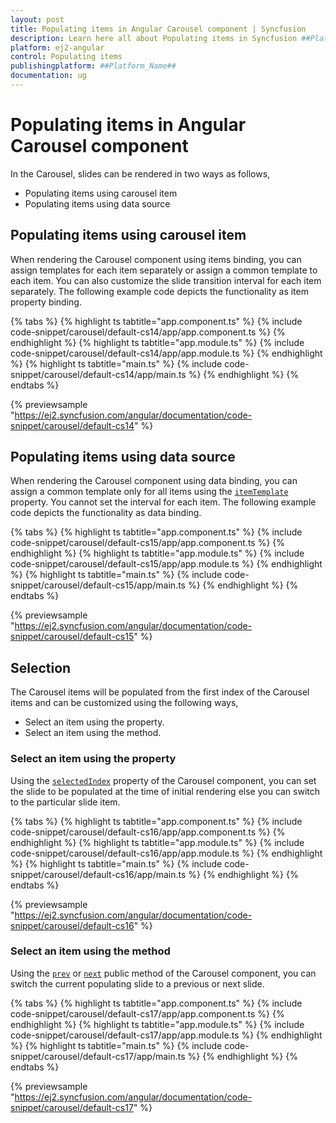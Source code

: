 ```yaml
---
layout: post
title: Populating items in Angular Carousel component | Syncfusion
description: Learn here all about Populating items in Syncfusion ##Platform_Name## Carousel component of Syncfusion Essential JS 2 and more.
platform: ej2-angular
control: Populating items 
publishingplatform: ##Platform_Name##
documentation: ug
---
```


# Populating items in Angular Carousel component

In the Carousel, slides can be rendered in two ways as follows,

* Populating items using carousel item
* Populating items using data source

## Populating items using carousel item

When rendering the Carousel component using items binding, you can assign templates for each item separately or assign a common template to each item. You can also customize the slide transition interval for each item separately. The following example code depicts the functionality as item property binding.

{% tabs %}
{% highlight ts tabtitle="app.component.ts" %}
{% include code-snippet/carousel/default-cs14/app/app.component.ts %}
{% endhighlight %}
{% highlight ts tabtitle="app.module.ts" %}
{% include code-snippet/carousel/default-cs14/app/app.module.ts %}
{% endhighlight %}
{% highlight ts tabtitle="main.ts" %}
{% include code-snippet/carousel/default-cs14/app/main.ts %}
{% endhighlight %}
{% endtabs %}
  
{% previewsample "https://ej2.syncfusion.com/angular/documentation/code-snippet/carousel/default-cs14" %}

## Populating items using data source

When rendering the Carousel component using data binding, you can assign a common template only for all items using the [`itemTemplate`](https://ej2.syncfusion.com/angular/documentation/api/carousel/#itemtemplate) property. You cannot set the interval for each item. The following example code depicts the functionality as data binding.

{% tabs %}
{% highlight ts tabtitle="app.component.ts" %}
{% include code-snippet/carousel/default-cs15/app/app.component.ts %}
{% endhighlight %}
{% highlight ts tabtitle="app.module.ts" %}
{% include code-snippet/carousel/default-cs15/app/app.module.ts %}
{% endhighlight %}
{% highlight ts tabtitle="main.ts" %}
{% include code-snippet/carousel/default-cs15/app/main.ts %}
{% endhighlight %}
{% endtabs %}
  
{% previewsample "https://ej2.syncfusion.com/angular/documentation/code-snippet/carousel/default-cs15" %}

## Selection

The Carousel items will be populated from the first index of the Carousel items and can be customized using the following ways,

* Select an item using the property.
* Select an item using the method.

### Select an item using the property

Using the [`selectedIndex`](https://ej2.syncfusion.com/angular/documentation/api/carousel/#selectedindex) property of the Carousel component, you can set the slide to be populated at the time of initial rendering else you can switch to the particular slide item.

{% tabs %}
{% highlight ts tabtitle="app.component.ts" %}
{% include code-snippet/carousel/default-cs16/app/app.component.ts %}
{% endhighlight %}
{% highlight ts tabtitle="app.module.ts" %}
{% include code-snippet/carousel/default-cs16/app/app.module.ts %}
{% endhighlight %}
{% highlight ts tabtitle="main.ts" %}
{% include code-snippet/carousel/default-cs16/app/main.ts %}
{% endhighlight %}
{% endtabs %}
  
{% previewsample "https://ej2.syncfusion.com/angular/documentation/code-snippet/carousel/default-cs16" %}

### Select an item using the method

Using the [`prev`](https://ej2.syncfusion.com/angular/documentation/api/carousel/#prev) or [`next`](https://ej2.syncfusion.com/angular/documentation/api/carousel/#next) public method of the Carousel component, you can switch the current populating slide to a previous or next slide.

{% tabs %}
{% highlight ts tabtitle="app.component.ts" %}
{% include code-snippet/carousel/default-cs17/app/app.component.ts %}
{% endhighlight %}
{% highlight ts tabtitle="app.module.ts" %}
{% include code-snippet/carousel/default-cs17/app/app.module.ts %}
{% endhighlight %}
{% highlight ts tabtitle="main.ts" %}
{% include code-snippet/carousel/default-cs17/app/main.ts %}
{% endhighlight %}
{% endtabs %}
  
{% previewsample "https://ej2.syncfusion.com/angular/documentation/code-snippet/carousel/default-cs17" %}
